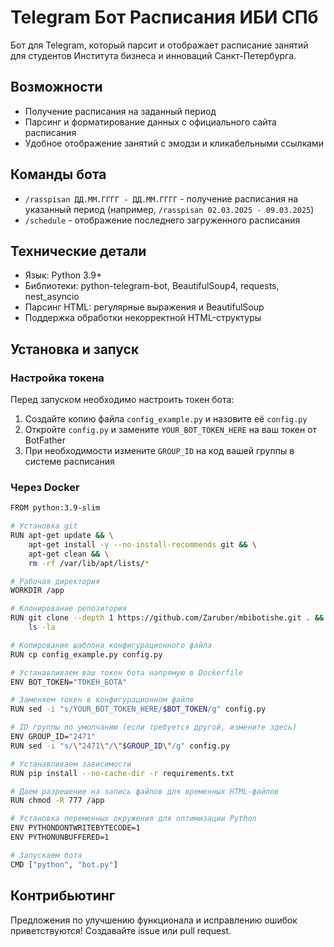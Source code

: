 # Telegram Бот Расписания ИБИ СПб

Бот для Telegram, который парсит и отображает расписание занятий для студентов Института бизнеса и инноваций Санкт-Петербурга.

## Возможности

- Получение расписания на заданный период
- Парсинг и форматирование данных с официального сайта расписания
- Удобное отображение занятий с эмодзи и кликабельными ссылками

## Команды бота

- `/rasspisan ДД.ММ.ГГГГ - ДД.ММ.ГГГГ` - получение расписания на указанный период (например, `/rasspisan 02.03.2025 - 09.03.2025`)
- `/schedule` - отображение последнего загруженного расписания

## Технические детали

- Язык: Python 3.9+
- Библиотеки: python-telegram-bot, BeautifulSoup4, requests, nest_asyncio
- Парсинг HTML: регулярные выражения и BeautifulSoup
- Поддержка обработки некорректной HTML-структуры

## Установка и запуск

### Настройка токена

Перед запуском необходимо настроить токен бота:

1. Создайте копию файла `config_example.py` и назовите её `config.py`
2. Откройте `config.py` и замените `YOUR_BOT_TOKEN_HERE` на ваш токен от BotFather
3. При необходимости измените `GROUP_ID` на код вашей группы в системе расписания

### Через Docker

```bash
FROM python:3.9-slim

# Установка git
RUN apt-get update && \
    apt-get install -y --no-install-recommends git && \
    apt-get clean && \
    rm -rf /var/lib/apt/lists/*

# Рабочая директория
WORKDIR /app

# Клонирование репозитория
RUN git clone --depth 1 https://github.com/Zaruber/mbibotishe.git . && \
    ls -la

# Копирование шаблона конфигурационного файла
RUN cp config_example.py config.py

# Устанавливаем ваш токен бота напрямую в Dockerfile
ENV BOT_TOKEN="ТОКЕН_БОТА"

# Заменяем токен в конфигурационном файле
RUN sed -i "s/YOUR_BOT_TOKEN_HERE/$BOT_TOKEN/g" config.py

# ID группы по умолчанию (если требуется другой, измените здесь)
ENV GROUP_ID="2471"
RUN sed -i "s/\"2471\"/\"$GROUP_ID\"/g" config.py

# Устанавливаем зависимости
RUN pip install --no-cache-dir -r requirements.txt

# Даем разрешение на запись файлов для временных HTML-файлов
RUN chmod -R 777 /app

# Установка переменных окружения для оптимизации Python
ENV PYTHONDONTWRITEBYTECODE=1
ENV PYTHONUNBUFFERED=1

# Запускаем бота
CMD ["python", "bot.py"]
```

## Контрибьютинг

Предложения по улучшению функционала и исправлению ошибок приветствуются! Создавайте issue или pull request. 

